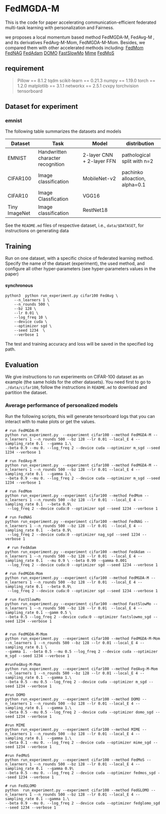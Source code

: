 # FedMGDA-M
This is the code for paper accelerating communication-efficient federated multi-task learning with personalization and Fairness.

we proposes a local momentum based method FedMGDA-M, FedAvg-M , and its derivatives FedAvg-M-Mom, FedMGDA-M-Mom. Besides, we compared them  with other accelerated methods including:
[FedMom](https://arxiv.org/pdf/2002.02090.pdf)
[FedNAG](https://ieeexplore.ieee.org/abstract/document/9891808)
[FedAdam](https://arxiv.org/pdf/2003.00295.pdf)
[DOMO](https://ojs.aaai.org/index.php/AAAI/article/view/20853)
[FastSlowMo](https://ieeexplore.ieee.org/abstract/document/9813376)
[Mime](https://arxiv.org/abs/2008.03606)
[FedMoS](https://liyuqingwhu.github.io/lyq/papers/INFOCOM2023.pdf)

## requirement

> Pillow == 8.1.2
> tqdm
> scikit-learn == 0.21.3
> numpy == 1.19.0
> torch == 1.2.0
> matplotlib == 3.1.1
> networkx == 2.5.1
> cvxpy
> torchvision
> tensorboard

## Dataset for experiment

### emnist

The following table summarizes the datasets and models

| Dataset  | Task                              | Model                     | distribution                   |
| -------- | --------------------------------- | ------------------------- | ------------------------------ |
| EMNIST   | Handwritten character recognition | 2-layer CNN + 2-layer FFN | pathological split with n=2    |
| CIFAR100 | Image classification              | MobileNet-v2              | pachinko alloaction, alpha=0.1 |
CIFAR10| Image Classfication| VGG16|
Tiny ImageNet| Image classification|RestNet18|





See the `README.md` files of respective dataset, i.e., `data/$DATASET`,
for instructions on generating data

## Training

Run on one dataset, with a specific  choice of federated learning method.
Specify the name of the dataset (experiment), the used method, and configure all other
hyper-parameters (see hyper-parameters values in the  paper)

#### synchronous

```train
python3  python run_experiment.py cifar100 FedAvg \
    --n_learners 1 \
    --n_rounds 500 \
    --bz 128 \
    --lr 0.01 \
    --log_freq 10 \
    --device cuda \
    --optimizer sgd \
    --seed 1234  \
    --verbose 1
```

The test and training accuracy and loss will be saved in the specified log path.

## Evaluation

We give instructions to run experiments on CIFAR-100 dataset as an example
(the same holds for the other datasets). You need first to go to
`./data/cifar100`, follow the instructions in `README.md` to download and partition
the dataset.

### Average performance of personalized models

Run the following scripts, this will generate tensorboard logs that you can interact with to make plots or get the
values.

```eval
# run FedMGDA-M
python run_experiment.py  --experiment cifar100 --method FedMGDA-M --n_learners 1 --n_rounds 500 --bz 128 --lr 0.01 --local_E 4 --sampling_rate 0.1  --gamma 1.\
--beta 0.9 --mu 0. --log_freq 2 --device cuda --optimizer m_sgd --seed 1234 --verbose 1

# run FedAvg-M
python run_experiment.py  --experiment cifar100 --method FedMGDA-M --n_learners 1 --n_rounds 500 --bz 128 --lr 0.01 --local_E 4 --sampling_rate 0.1  --gamma 1.\
--beta 0.9 --mu 0. --log_freq 2 --device cuda --optimizer m_sgd --seed 1234 --verbose 1

# run FedMom
python run_experiment.py --experiment cifar100 --method FedMom --n_learners 1 --n_rounds 500 --bz 128 --lr 0.01  --local_E 4 --sampling_rate 0.1  --beta 0.9\
 --log_freq 2 --device cuda:0 --optimizer sgd --seed 1234 --verbose 1
 
# run FedNAG
python run_experiment.py --experiment cifar100 --method FedNAG --n_learners 1 --n_rounds 500 --bz 128 --lr 0.01  --local_E 4 --sampling_rate 0.1  --beta 0.9\
 --log_freq 2 --device cuda:0 --optimizer nag_sgd --seed 1234 --verbose 1
 
 # run FedAdam
python run_experiment.py --experiment cifar100 --method FedAdam --n_learners 1 --n_rounds 500 --bz 128 --lr 0.01  --local_E 4 --sampling_rate 0.1  --mu 0.9 \ --beta 0.99 --gamma 0.001
 --log_freq 2 --device cuda:0 --optimizer sgd --seed 1234 --verbose 1
 
# run FedMGDA-Mom
python run_experiment.py --experiment cifar100 --method FedMGDA-M --n_learners 1 --n_rounds 500 --bz 128 --lr 0.01  --local_E 4 --sampling_rate 0.1  --beta 0.9\
 --log_freq 2 --device cuda:0 --optimizer sgd --seed 1234 --verbose 1
 
# run FastSlowMo
python run_experiment.py --experiment cifar100 --method FastSlowMo --n_learners 1 --n_rounds 500 --bz 128 --lr 0.01  --local_E 4 --sampling_rate 0.1 --gamm 0.5 \
--beta 0.5 --log_freq 2 --device cuda:0 --optimizer fastslowmo_sgd --seed 1234 --verbose 1


# run FedMGDA-M-Mom
python run_experiment.py  --experiment cifar100 --method FedMGDA-M-Mom --n_learners 1 --n_rounds 500 --bz 128 --lr 0.01 --local_E 4 --sampling_rate 0.1 \
--gamma 1. --beta 0.5 --mu 0.5 --log_freq 2 --device cuda --optimizer m_sgd --seed 1234 --verbose 1

#runFedAvg-M-Mom
python run_experiment.py  --experiment cifar100 --method FedAvg-M-Mom --n_learners 1 --n_rounds 500 --bz 128 --lr 0.01 --local_E 4 --sampling_rate 0.1  --gamma 1.\
--beta 0.5 --mu 0.5 --log_freq 2 --device cuda --optimizer m_sgd --seed 1234 --verbose 1

#run DOMO
python run_experiment.py  --experiment cifar100 --method DOMO --n_learners 1 --n_rounds 500 --bz 128 --lr 0.01 --local_E 4 --sampling_rate 0.1  --gamma 1.\
--beta 0.5 --mu 0.5 --log_freq 2 --device cuda --optimizer domo_sgd --seed 1234 --verbose 1

#run MIME
python run_experiment.py  --experiment cifar100 --method MIME --n_learners 1 --n_rounds 500 --bz 128 --lr 0.01 --local_E 4 --sampling_rate 0.1  --gamma 1.\
--beta 0.1 --mu 0. --log_freq 2 --device cuda --optimizer mime_sgd --seed 1234 --verbose 1

#run FedMoS
python run_experiment.py  --experiment cifar100 --method FedMoS --n_learners 1 --n_rounds 500 --bz 128 --lr 0.01 --local_E 4 --sampling_rate 0.1  --gamma 0.9\
--beta 0.5 --mu 0. --log_freq 2 --device cuda --optimizer fedmos_sgd --seed 1234 --verbose 1

# run FedGLOMO
python  run_experiment.py --experiment cifar100 --method FedGLOMO --n_learners 1 --n_rounds 500 --bz 128 --lr 0.01 --local_E 4 --sampling_rate 0.1 --gamma 1.\
--beta 0.9 --mu 0. --log_freq 2 --device cuda --optimizer fedglomo_sgd --seed 1234 --verbose 1

```

